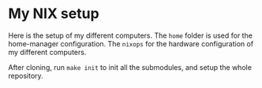 
# My NIX setup

Here is the setup of my different computers. The `home` folder is used for the
home-manager configuration. The `nixops` for the hardware configuration of my
different computers.

After cloning, run `make init` to init all the submodules, and setup the whole
repository.

